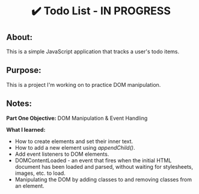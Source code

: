<h1 align="center">✔️ Todo List - IN PROGRESS</h1>
<h2>About: </h2><p>This is a simple JavaScript application that tracks a user's todo items.</p>
<h2>Purpose: </h2><p>This is a project I'm working on to practice DOM manipulation.</p>



<h2>Notes:</h2>
<p><strong>Part One Objective:</strong> DOM Manipulation & Event Handling</p>
<p><strong>What I learned:</strong></p>
<ul>
    <li>How to create elements and set their inner text.</li>
    <li>How to add a new element using <em>appendChild()</em>.</li>
    <li>Add event listeners to DOM elements.</li>
    <li>DOMContentLoaded - an event that fires when the initial HTML document has been loaded and parsed, without waiting for stylesheets, images, etc. to load.</li>
    <li>Manipulating the DOM by adding classes to and removing classes from an element.</li>
</ul>
